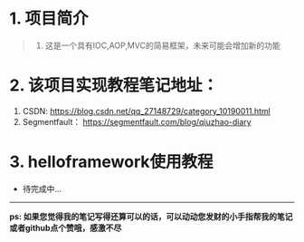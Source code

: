 # 1. 项目简介

> 1. 这是一个具有IOC,AOP,MVC的简易框架，未来可能会增加新的功能

# 2. 该项目实现教程笔记地址：

1. CSDN: https://blog.csdn.net/qq_27148729/category_10190011.html
2. Segmentfault： https://segmentfault.com/blog/qiuzhao-diary

# 3. helloframework使用教程

- 待完成中...

---

**ps: 如果您觉得我的笔记写得还算可以的话，可以动动您发财的小手指帮我的笔记或者github点个赞哦，感激不尽**